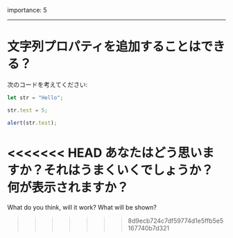 importance: 5

---

# 文字列プロパティを追加することはできる？

次のコードを考えてください:

```js
let str = "Hello";

str.test = 5;

alert(str.test);
```

<<<<<<< HEAD
あなたはどう思いますか？それはうまくいくでしょうか？ 何が表示されますか？
=======
What do you think, will it work? What will be shown?
>>>>>>> 8d9ecb724c7df59774d1e5ffb5e5167740b7d321
